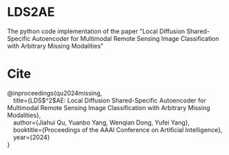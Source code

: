 # LDS2AE
The python code implementation of the paper "Local Diffusion Shared-Specific Autoencoder for Multimodal Remote Sensing Image Classification with Arbitrary Missing Modalities"
# Cite
@inproceedings{qu2024missing,  
    &emsp;title={LDS$\^2\$AE: Local Diffusion Shared-Specific Autoencoder for Multimodal Remote Sensing Image Classification with Arbitrary Missing Modalities},  
    &emsp;author={Jiahui Qu, Yuanbo Yang, Wenqian Dong, Yufei Yang},  
    &emsp;booktitle={Proceedings of the AAAI Conference on Artificial Intelligence},  
    &emsp;year={2024}  
}
